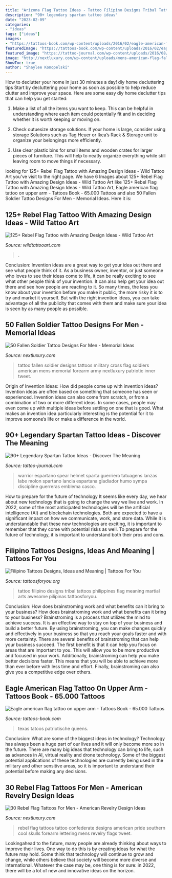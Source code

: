 ```yaml
---
title: "Arizona Flag Tattoo Ideas - Tattoo Filipino Designs Tribal Tattoos Philippines Flag Meaning Martial Arts Awesome Pilipinas Tattoosforyou"
description: "90+ legendary spartan tattoo ideas"
date: "2023-02-09"
categories:
- "ideas"
tags: ["ideas"]
images:
- "https://tattoos-book.com/wp-content/uploads/2016/02/eagle-american-flag-tattoo-on-upper-arm.jpg"
featuredImage: "https://tattoos-book.com/wp-content/uploads/2016/02/eagle-american-flag-tattoo-on-upper-arm.jpg"
featured_image: "https://tattoo-journal.com/wp-content/uploads/2016/08/spartan-tattoo27.jpg"
image: "http://nextluxury.com/wp-content/uploads/mens-american-flag-fallen-soldiers-cross-mens-inner-forearm-tattoo.jpg"
ShowToc: true
author: "Shaylee Konopelski"
---
```



How to declutter your home in just 30 minutes a day!
diy home decluttering tips
Start by decluttering your home as soon as possible to help reduce clutter and improve your space. Here are some easy diy home declutter tips that can help you get started:

1. Make a list of all the items you want to keep. This can be helpful in understanding where each item could potentially fit and in deciding whether it is worth keeping or moving on.

2. Check outuesize storage solutions. If your home is large, consider using storage Solutions such as Tag Heuer or Ikea’s Rack & Storage unit to organize your belongings more efficiently.

3. Use clear plastic bins for small items and wooden crates for larger pieces of furniture. This will help to neatly organize everything while still leaving room to move things if necessary. 


	

		
looking for 125+ Rebel Flag Tattoo with Amazing Design Ideas - Wild Tattoo Art you've visit to the right page. We have 6 Images about 125+ Rebel Flag Tattoo with Amazing Design Ideas - Wild Tattoo Art like 125+ Rebel Flag Tattoo with Amazing Design Ideas - Wild Tattoo Art, Eagle american flag tattoo on upper arm - Tattoos Book - 65.000 Tattoos and also 50 Fallen Soldier Tattoo Designs For Men - Memorial Ideas. Here it is:
		
    
## 125+ Rebel Flag Tattoo With Amazing Design Ideas - Wild Tattoo Art

<img loading=lazy src="https://www.wildtattooart.com/wp-content/uploads/2019/05/rebel-flag-tattoos-13-768x1024.jpg" onerror="this.onerror=null;this.src='https://tse1.mm.bing.net/th?id=OIP.Z-EAuafXamX9v4_MvGz1GAHaJ4&amp;pid=15.1';" alt="125+ Rebel Flag Tattoo with Amazing Design Ideas - Wild Tattoo Art">

_Source: wildtattooart.com_

>. 

	

Conclusion: Invention ideas are a great way to get your idea out there and see what people think of it.
As a business owner, inventor, or just someone who loves to see their ideas come to life, it can be really exciting to see what other people think of your invention. It can also help get your idea out there and see how people are reacting to it. So many times, the less you know about your invention before you make it public, the more risky it is to try and market it yourself. But with the right invention ideas, you can take advantage of all the publicity that comes with them and make sure your idea is seen by as many people as possible.

    
## 50 Fallen Soldier Tattoo Designs For Men - Memorial Ideas

<img loading=lazy src="http://nextluxury.com/wp-content/uploads/mens-american-flag-fallen-soldiers-cross-mens-inner-forearm-tattoo.jpg" onerror="this.onerror=null;this.src='https://tse2.mm.bing.net/th?id=OIP.iWbPi8VWvwQ6xMVR3NZASQHaJ6&amp;pid=15.1';" alt="50 Fallen Soldier Tattoo Designs For Men - Memorial Ideas">

_Source: nextluxury.com_

>tattoo fallen soldier designs tattoos military cross flag soldiers american mens memorial forearm army nextluxury patriotic inner tweet. 

	

Origin of Invention Ideas: How did people come up with invention ideas?
Invention ideas are often based on something that someone has seen or experienced. Invention ideas can also come from scratch, or from a combination of two or more different ideas. In some cases, people may even come up with multiple ideas before settling on one that is good. What makes an invention idea particularly interesting is the potential for it to improve someone’s life or make a difference in the world.

    
## 90+ Legendary Spartan Tattoo Ideas - Discover The Meaning

<img loading=lazy src="https://tattoo-journal.com/wp-content/uploads/2016/08/spartan-tattoo27.jpg" onerror="this.onerror=null;this.src='https://tse1.mm.bing.net/th?id=OIP.j0J-OI_0Mv1Gklo5A6BcAwHaHa&amp;pid=15.1';" alt="90+ Legendary Spartan Tattoo Ideas - Discover The Meaning">

_Source: tattoo-journal.com_

>warrior espartano spear helmet sparta guerriero tatuagens lanzas labe molon spartano lancia espartana gladiador humo sympa discipline guerreras emblema casco. 

	

How to prepare for the future of technology
It seems like every day, we hear about new technology that is going to change the way we live and work. In 2022, some of the most anticipated technologies will be the artificial intelligence (AI) and blockchain technologies. Both are expected to have a significant impact on how we communicate, work, and store data. While it is understandable that these new technologies are exciting, it is important to remember that they come with potential risks as well. To prepare for the future of technology, it is important to understand both their pros and cons.

    
## Filipino Tattoos Designs, Ideas And Meaning | Tattoos For You

<img loading=lazy src="https://www.tattoosforyou.org/wp-content/uploads/2016/05/Filipino-Tattoo-Designs.jpg" onerror="this.onerror=null;this.src='https://tse3.mm.bing.net/th?id=OIP.eMgE1brNqxfrpAUoGgRNdQHaKb&amp;pid=15.1';" alt="Filipino Tattoos Designs, Ideas and Meaning | Tattoos For You">

_Source: tattoosforyou.org_

>tattoo filipino designs tribal tattoos philippines flag meaning martial arts awesome pilipinas tattoosforyou. 

	

Conclusion: How does brainstroming work and what benefits can it bring to your business?
How does brainstroming work and what benefits can it bring to your business? Brainstroming is a process that utilizes the mind to achieve success. It is an effective way to stay on top of your business and build a better future. By using brainstroming, you can make changes quickly and effectively in your business so that you reach your goals faster and with more certainty. There are several benefits of brainstroming that can help your business succeed. The first benefit is that it can help you focus on areas that are important to you. This will allow you to be more productive and focused in your work. Additionally, brainstroming can help you make better decisions faster. This means that you will be able to achieve more than ever before with less time and effort. Finally, brainstroming can also give you a competitive edge over others.

    
## Eagle American Flag Tattoo On Upper Arm - Tattoos Book - 65.000 Tattoos

<img loading=lazy src="https://tattoos-book.com/wp-content/uploads/2016/02/eagle-american-flag-tattoo-on-upper-arm.jpg" onerror="this.onerror=null;this.src='https://tse4.mm.bing.net/th?id=OIP.-97YnsOqL9NSTlKydssGaQHaO7&amp;pid=15.1';" alt="Eagle american flag tattoo on upper arm - Tattoos Book - 65.000 Tattoos">

_Source: tattoos-book.com_

>texas tatoos patriotische queens. 

	

Conclusion: What are some of the biggest ideas in technology?
Technology has always been a huge part of our lives and it will only become more so in the future. There are many big ideas that technology can bring to life, such as advances in AI, virtual reality and drone technology. Some of the biggest potential applications of these technologies are currently being used in the military and other sensitive areas, so it is important to understand their potential before making any decisions.

    
## 30 Rebel Flag Tattoos For Men - American Revelry Design Ideas

<img loading=lazy src="http://nextluxury.com/wp-content/uploads/rebel-lettering-with-confederate-flag-mens-forearm-tattoos.jpg" onerror="this.onerror=null;this.src='https://tse3.mm.bing.net/th?id=OIP.kAL0ym2N110iY8SB07AySQHaHa&amp;pid=15.1';" alt="30 Rebel Flag Tattoos For Men - American Revelry Design Ideas">

_Source: nextluxury.com_

>rebel flag tattoos tattoo confederate designs american pride southern cool skulls forearm lettering mens revelry flags tweet. 

	

Lookingahead to the future, many people are already thinking about ways to improve their lives. One way to do this is by creating ideas for what the future may hold. Some think that technology will continue to grow and change, while others believe that society will become more diverse and international. Whatever the case may be, one thing is for sure: in 2022, there will be a lot of new and innovative ideas on the horizon.

